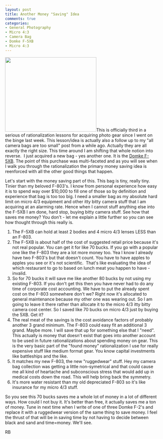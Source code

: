 ```yaml
---
layout: post
title: Another Money "Saving" Idea
comments: true
categories:
- General Photography
- Micro 4:3
- Camera Bag
- Domke F-5XB
- Micro 4:3
---
```

<a rel="prettyPhoto" href="http://photo.rwboyer.com/wp-content/uploads/2010/09/5XBWaxed.jpg"><img class="alignleft size-medium wp-image-2395" title="5XBWaxed" src="http://photo.rwboyer.com/wp-content/uploads/2010/09/5XBWaxed-300x244.jpg" alt="" width="300" height="244" /></a>This is officially third in a serious of rationalization lessons for acquiring photo gear since I went on the binge last week. This lesson/idea is actually also a follow up to my "all camera bags are too small" post from a while ago. Actually they are all exactly the right size. This time around I am shifting that whole notion into reverse.  I just acquired a new bag - yes another one. It is the <a href="http://www.amazon.com/gp/redirect.html?ie=UTF8&amp;location=http%3A%2F%2Fwww.amazon.com%2Fgp%2Foffer-listing%2FB002BH3XXQ%3Fie%3DUTF8%26ref_%3Dsr_1_1_olp%26qid%3D1284410226%26sr%3D8-1%26condition%3Dnew&amp;tag=rbde-20&amp;linkCode=ur2&amp;camp=1789&amp;creative=390957" target="_blank">Domke F-5XB</a>. The point of this purchase was multi-faceted and as you will see when I walk you through the rationalization the primary money saving idea is reenforced with all the other good things that happen.

Let's start with the money saving part of this. This bag is tiny, really tiny. Tinier than my beloved F-803's. I know from personal experience how easy it is to spend way over $10,000 to fill one of those so by definition and experience that bag is too too big. I need a smaller bag as my absolute hard limit on micro 4/3 equipment and other itty bitty camera stuff that I am acquiring at an alarming rate. Hence when I cannot stuff anything else into the F-5XB I am done, hard stop, buying bitty camera stuff. See how that saves me money? You don't - let me explain a little further so you can see how thought through this really is.
<ol>
	<li>The F-5XB can hold at least 2 bodies and 4 micro 4/3 lenses LESS than an F-803.</li>
	<li>The F-5XB is about half of the cost of suggested retail price because it's not real popular. You can get it for like 70 bucks. If you go with a popular one like the F-803 they are a lot more money too. Yea I know I already have two F-803's but that doesn't count. You have to have apples to apples you see or it's not scientific.  That's like evaluating the idea of which restaurant to go to based on lunch meat you happen to have - invalid.</li>
	<li>So for 70 bucks it will save me like another 80 bucks by not using my existing F-803. If you don't get this then you have never had to do any time of corporate cost accounting. We have to put the already spent cost on the F-803 somewhere don't we? Right now it's allocated to general maintenance because my other one was wearing out. So I am going to leave it there rather than allocate it to the micro 4/3 itty bitty camera cost center. So I saved like 70 bucks on micro 4/3 just by buying the 5XB. Get it?</li>
	<li>The real meat of the savings is the cost avoidance factors of probably another 3 grand minimum. The F-803 could easy fit an additional 3 grand. Maybe more. I will save that up for something else that I "need". This actually is money that doesn't exist that goes into another account to be used in future rationalizations about spending money on gear. This is the very basic part of the "found money" rationalization I use for really expensive stuff like medium format gear. You know capital investments like battleships and the like.</li>
	<li>It matches my new F-803, the new "ruggedwear" stuff. Hey my camera bag collection was getting a little non-symetrical and that could cause me all kind of heartache and subconscious stress that would add up in medical costs down the road. This will help bring back the symmetry.</li>
	<li>It's more water resistant than my old depreciated F-803 so it's like insurance for my micro 4/3 stuff.</li>
</ol>
So you see this 70 bucks saves me a whole lot of money in a lot of different ways. How could I not buy it. It's better than free, it actually saves me a ton of money. Tune in next time when I write of one of three Domke F-2's and replace it with a ruggedwear version of the same thing to save money. I feel the thrust of that will be in saving time by not having to decide between black and sand and time=money. We'll see.

RB